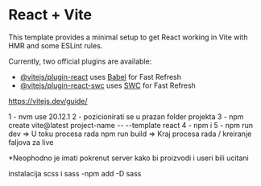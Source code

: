 # React + Vite

This template provides a minimal setup to get React working in Vite with HMR and some ESLint rules.

Currently, two official plugins are available:

- [@vitejs/plugin-react](https://github.com/vitejs/vite-plugin-react/blob/main/packages/plugin-react/README.md) uses [Babel](https://babeljs.io/) for Fast Refresh
- [@vitejs/plugin-react-swc](https://github.com/vitejs/vite-plugin-react-swc) uses [SWC](https://swc.rs/) for Fast Refresh

https://vitejs.dev/guide/

1 - nvm use 20.12.1
2 - pozicionirati se u prazan folder projekta
3 - npm create vite@latest project-name -- --template react
4 - npm i
5 - npm run dev => U toku procesa rada
npm run build => Kraj procesa rada / kreiranje faljova za live

*Neophodno je imati pokrenut server kako bi proizvodi i useri bili ucitani

instalacija scss i sass
-npm add -D sass